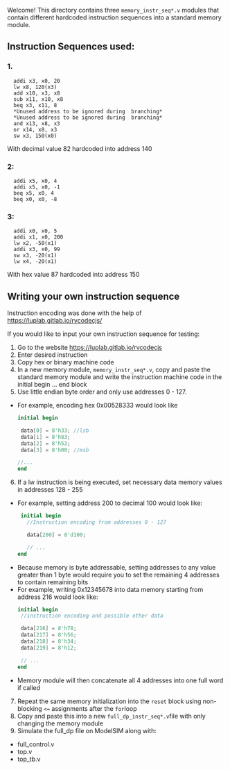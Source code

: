 Welcome!
This directory contains three ```memory_instr_seq*.v``` modules that contain different hardcoded instruction sequences into a standard memory module. 

## Instruction Sequences used:
 ### 1.
``` assembly
  addi x3, x0, 20
  lw x8, 120(x3)
  add x10, x3, x8
  sub x11, x10, x8
  beq x3, x11, 8
  *Unused address to be ignored during  branching*
  *Unused address to be ignored during  branching*
  and x13, x8, x3
  or x14, x8, x3
  sw x3, 150(x0)
 ```
  With decimal value 82 hardcoded into address 140
  
### 2:
``` assembly
  addi x5, x0, 4
  addi x5, x0, -1
  beq x5, x0, 4
  beq x0, x0, -8
```
### 3:
``` assembly
  addi x0, x0, 5
  addi x1, x0, 200
  lw x2, -50(x1)
  addi x3, x0, 99
  sw x3, -20(x1)
  lw x4, -20(x1)
```
  With hex value 87 hardcoded into address 150

## Writing your own instruction sequence

Instruction encoding was done with the help of https://luplab.gitlab.io/rvcodecjs/

If you would like to input your own instruction sequence for testing:
1. Go to the website https://luplab.gitlab.io/rvcodecjs
2. Enter desired instruction
3. Copy hex or binary machine code
4. In a new memory module, ```memory_instr_seq*.v```, copy and paste the standard memory module and write the instruction machine code in the initial begin ... end block
5. Use little endian byte order and only use addresses 0 - 127.
 - For example, encoding hex 0x00528333 would look like
     ``` verilog
     initial begin
     
      data[0] = 8'h33; //lsb
      data[1] = 8'h83;
      data[2] = 8'h52;
      data[3] = 8'h00; //msb
     
     //...
     end
     ```
6. If a lw instruction is being executed, set necessary data memory values in addresses 128 - 255
 - For example, setting address 200 to decimal 100 would look like:
    ``` verilog
     initial begin
       //Instruction encoding from addresses 0 - 127 

       data[200] = 8'd100;
    
       // ...
    end
 - Because memory is byte addressable, setting addresses to any value greater than 1 byte would require you to set the remaining 4 addresses to contain remaining bits
  - For example, writing 0x12345678 into data memory starting from address 216 would look like:
      ``` verilog
      initial begin
       //instruction encoding and possible other data

       data[216] = 8'h78;
       data[217] = 8'h56;
       data[218] = 8'h34;
       data[219] = 8'h12;

       // ...
      end
   - Memory module will then concatenate all 4 addresses into one full word if called

7. Repeat the same memory initialization into the ```reset``` block using non-blocking ``` <= ``` assignments after the ```for```loop
8. Copy and paste this into a new ```full_dp_instr_seq*.v```file with only changing the memory module
9. Simulate the full_dp file on ModelSIM along with:
 - full_control.v
 - top.v
 - top_tb.v

